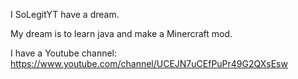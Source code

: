 I SoLegitYT have a dream.

My dream is to learn java and make a Minercraft mod.

I have a Youtube channel: https://www.youtube.com/channel/UCEJN7uCEfPuPr49G2QXsEsw
